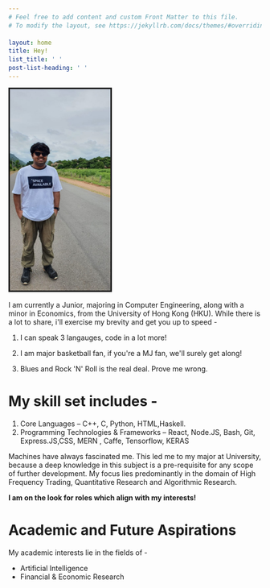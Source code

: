 ```yaml
---
# Feel free to add content and custom Front Matter to this file.
# To modify the layout, see https://jekyllrb.com/docs/themes/#overriding-theme-defaults

layout: home
title: Hey!
list_title: ' '
post-list-heading: ' '
---
```


<img src = "me.jpeg" width = "200px" height = "400px"  left = "500px" border = "3px solid #73AD21">

I am currently a Junior, majoring in Computer Engineering, along with a minor in Economics, from the University of Hong Kong (HKU). While there is a lot to share, i'll exercise my brevity and get you up to speed - 

1. I can speak 3 langauges, code in a lot more!

2. I am major basketball fan, if you're a MJ fan, we'll surely get along!

3. Blues and Rock 'N' Roll is the real deal. Prove me wrong.

# My skill set includes - 
1.	Core Languages – C++, C, Python, HTML,Haskell.
2.	Programming Technologies & Frameworks – React, Node.JS, Bash, Git, Express.JS,CSS, MERN ,
	Caffe, Tensorflow, KERAS



Machines have always fascinated me. This led me to my major at University, because a deep knowledge in this subject is a pre-requisite for any scope of further development. My focus lies predominantly in the domain of High Frequency Trading, Quantitative Research and Algorithmic Research.

<b> I am on the look for roles which align with my interests! </b>

# Academic and Future Aspirations

My academic interests lie in the fields of -
- Artificial Intelligence
- Financial & Economic Research
